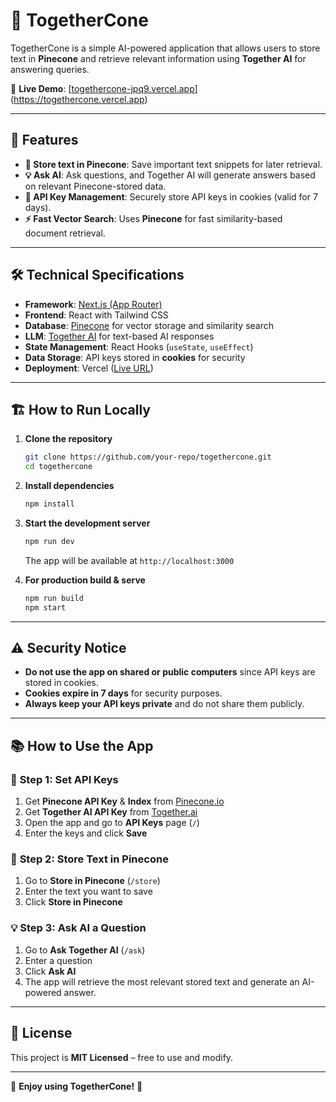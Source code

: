 # 📖 TogetherCone

TogetherCone is a simple AI-powered application that allows users to store text in **Pinecone** and retrieve relevant information using **Together AI** for answering queries.

🔗 **Live Demo**: [[togethercone-jpq9.vercel.app](https://togethercone-jpq9.vercel.app)](https://togethercone.vercel.app)

---

## 🚀 Features

- **📂 Store text in Pinecone**: Save important text snippets for later retrieval.
- **💡 Ask AI**: Ask questions, and Together AI will generate answers based on relevant Pinecone-stored data.
- **🔑 API Key Management**: Securely store API keys in cookies (valid for 7 days).
- **⚡ Fast Vector Search**: Uses **Pinecone** for fast similarity-based document retrieval.

---

## 🛠️ Technical Specifications

- **Framework**: [Next.js (App Router)](https://nextjs.org/docs)
- **Frontend**: React with Tailwind CSS
- **Database**: [Pinecone](https://www.pinecone.io/) for vector storage and similarity search
- **LLM**: [Together AI](https://www.together.ai/) for text-based AI responses
- **State Management**: React Hooks (`useState`, `useEffect`)
- **Data Storage**: API keys stored in **cookies** for security
- **Deployment**: Vercel ([Live URL](https://togethercone-jpq9.vercel.app))

---

## 🏗️ How to Run Locally

1. **Clone the repository**  
   ```bash
   git clone https://github.com/your-repo/togethercone.git
   cd togethercone
   ```

2. **Install dependencies**  
   ```bash
   npm install
   ```

3. **Start the development server**  
   ```bash
   npm run dev
   ```
   The app will be available at `http://localhost:3000`

4. **For production build & serve**  
   ```bash
   npm run build
   npm start
   ```

---

## ⚠️ Security Notice

- **Do not use the app on shared or public computers** since API keys are stored in cookies.
- **Cookies expire in 7 days** for security purposes.
- **Always keep your API keys private** and do not share them publicly.

---

## 📚 How to Use the App

### 🔑 **Step 1: Set API Keys**
1. Get **Pinecone API Key** & **Index** from [Pinecone.io](https://www.pinecone.io/)
2. Get **Together AI API Key** from [Together.ai](https://www.together.ai/)
3. Open the app and go to **API Keys** page (`/`)
4. Enter the keys and click **Save**

### 📂 **Step 2: Store Text in Pinecone**
1. Go to **Store in Pinecone** (`/store`)
2. Enter the text you want to save
3. Click **Store in Pinecone**

### 💡 **Step 3: Ask AI a Question**
1. Go to **Ask Together AI** (`/ask`)
2. Enter a question
3. Click **Ask AI**
4. The app will retrieve the most relevant stored text and generate an AI-powered answer.

---

## 📜 License

This project is **MIT Licensed** – free to use and modify.

---

🚀 **Enjoy using TogetherCone!** 🎉
